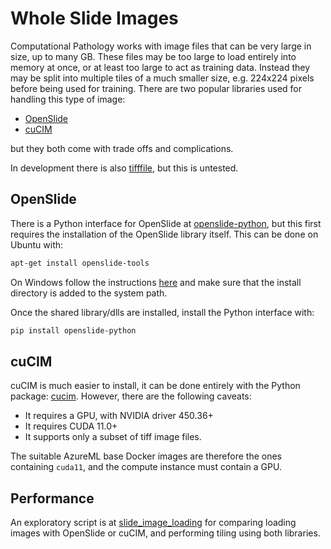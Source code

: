 # Whole Slide Images

Computational Pathology works with image files that can be very large in size, up to many GB. These files may be too large to load entirely into memory at once, or at least too large to act as training data. Instead they may be split into multiple tiles of a much smaller size, e.g. 224x224 pixels before being used for training. There are two popular libraries used for handling this type of image:

* [OpenSlide](https://openslide.org/)
* [cuCIM](https://github.com/rapidsai/cucim)

but they both come with trade offs and complications.

In development there is also [tifffile](https://github.com/cgohlke/tifffile/), but this is untested.

## OpenSlide

There is a Python interface for OpenSlide at [openslide-python](https://pypi.org/project/openslide-python/), but this first requires the installation of the OpenSlide library itself. This can be done on Ubuntu with:

```bash
apt-get install openslide-tools
```

On Windows follow the instructions [here](https://openslide.org/docs/windows/) and make sure that the install directory is added to the system path.

Once the shared library/dlls are installed, install the Python interface with:

```bash
pip install openslide-python
```

## cuCIM

cuCIM is much easier to install, it can be done entirely with the Python package: [cucim](https://pypi.org/project/cucim/). However, there are the following caveats:

* It requires a GPU, with NVIDIA driver 450.36+
* It requires CUDA 11.0+
* It supports only a subset of tiff image files.

The suitable AzureML base Docker images are therefore the ones containing `cuda11`, and the compute instance must contain a GPU.

## Performance

An exploratory script is at [slide_image_loading](./hi-ml/testhiml/utils/slide_image_loading) for comparing loading images with OpenSlide or cuCIM, and performing tiling using both libraries.

